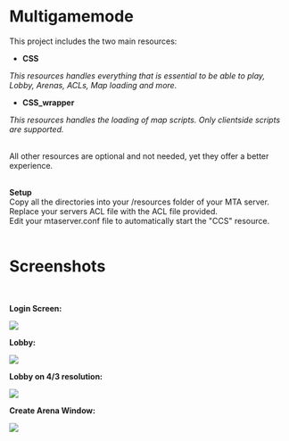 # Multigamemode

This project includes the two main resources:
- **CSS**

_This resources handles everything that is essential to be able to play, Lobby, Arenas, ACLs, Map loading and more._
- **CSS_wrapper**

_This resources handles the loading of map scripts. Only clientside scripts are supported._

<br/>
All other resources are optional and not needed, yet they offer a better experience.  
<br/>
<br/>

**Setup**  
Copy all the directories into your /resources folder of your MTA server.  
Replace your servers ACL file with the ACL file provided.  
Edit your mtaserver.conf file to automatically start the "CCS" resource.  
<br/>
# Screenshots 
<br/>

**Login Screen:**

![](https://i.imgur.com/ztyZ6bX.jpg)

**Lobby:**

![](https://i.imgur.com/mql3HTm.jpg)

**Lobby on 4/3 resolution:**

![](https://i.imgur.com/KrcOjkE.jpg)

**Create Arena Window:**

![](https://i.imgur.com/qZJA7mz.jpg)

